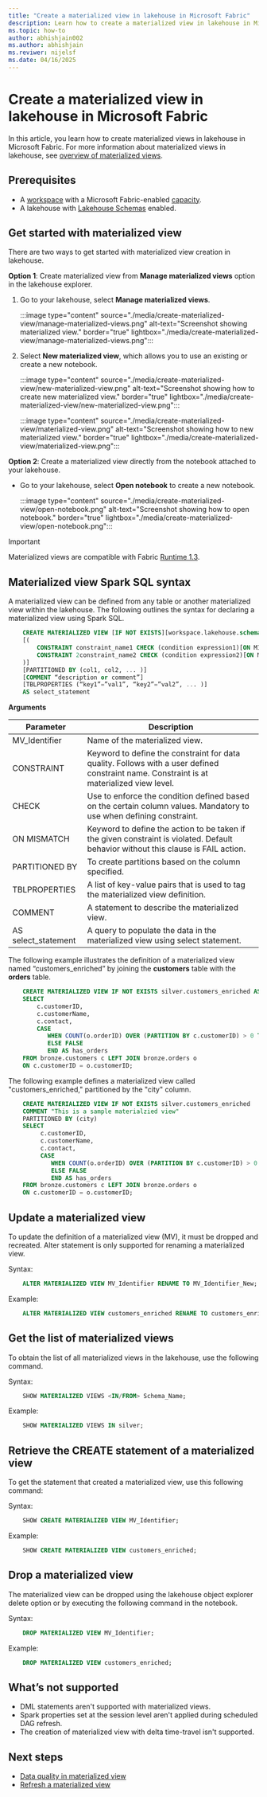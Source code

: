 ```yaml
---
title: "Create a materialized view in lakehouse in Microsoft Fabric"
description: Learn how to create a materialized view in lakehouse in Microsoft Fabric.
ms.topic: how-to
author: abhishjain002 
ms.author: abhishjain
ms.reviwer: nijelsf
ms.date: 04/16/2025
---
```


# Create a materialized view in lakehouse in Microsoft Fabric 

In this article, you learn how to create materialized views in lakehouse in Microsoft Fabric. For more information about materialized views in lakehouse, see [overview of materialized views](./overview-materialized-lake-view.md).

## Prerequisites

* A [workspace](../../fundamentals/create-workspaces.md) with a Microsoft Fabric-enabled [capacity](../../enterprise/licenses.md#capacity).
* A lakehouse with [Lakehouse Schemas](../lakehouse-schemas.md) enabled.

## Get started with materialized view

There are two ways to get started with materialized view creation in lakehouse.

**Option 1**: Create materialized view from **Manage materialized views** option in the lakehouse explorer.

1. Go to your lakehouse, select **Manage materialized views**.

   :::image type="content" source="./media/create-materialized-view/manage-materialized-views.png" alt-text="Screenshot showing materialized view." border="true" lightbox="./media/create-materialized-view/manage-materialized-views.png":::

1. Select **New materialized view**, which allows you to use an existing or create a new notebook.

   :::image type="content" source="./media/create-materialized-view/new-materialized-view.png" alt-text="Screenshot showing how to create new materialized view." border="true" lightbox="./media/create-materialized-view/new-materialized-view.png":::

   :::image type="content" source="./media/create-materialized-view/materialized-view.png" alt-text="Screenshot showing how to new materialized view." border="true" lightbox="./media/create-materialized-view/materialized-view.png":::


**Option 2**: Create a materialized view directly from the notebook attached to your lakehouse. 

* Go to your lakehouse, select **Open notebook** to create a new notebook.

   :::image type="content" source="./media/create-materialized-view/open-notebook.png" alt-text="Screenshot showing how to open notebook." border="true" lightbox="./media/create-materialized-view/open-notebook.png":::

>[!Important]
> Materialized views are compatible with Fabric [Runtime 1.3](../runtime-1-3.md).

## Materialized view Spark SQL syntax

A materialized view can be defined from any table or another materialized view within the lakehouse. The following outlines the syntax for declaring a materialized view using Spark SQL. 

```SQL
    CREATE MATERIALIZED VIEW [IF NOT EXISTS][workspace.lakehouse.schema].MV_Identifier 
    [( 
        CONSTRAINT constraint_name1 CHECK (condition expression1)[ON MISMATCH DROP | FAIL],  
        CONSTRAINT 2constraint_name2 CHECK (condition expression2)[ON MISMATCH DROP | FAIL] 
    )] 
    [PARTITIONED BY (col1, col2, ... )] 
    [COMMENT “description or comment”] 
    [TBLPROPERTIES (“key1”=”val1”, “key2”=”val2”, ... )] 
    AS select_statement 
```
 **Arguments**

   |Parameter|Description|	
   |-|-|
   | MV_Identifier | Name of the materialized view.|
   | CONSTRAINT | Keyword to define the constraint for data quality. Follows with a user defined constraint name. Constraint is at materialized view level.|
   | CHECK | Use to enforce the condition defined based on the certain column values. Mandatory to use when defining constraint.|
   | ON MISMATCH | Keyword to define the action to be taken if the given constraint is violated. Default behavior without this clause is FAIL action.|
   | PARTITIONED BY | To create partitions based on the column specified.|
   | TBLPROPERTIES | A list of key-value pairs that is used to tag the materialized view definition.|	
   | COMMENT | A statement to describe the materialized view.|
   | AS select_statement | A query to populate the data in the materialized view using select statement.| 

 The following example illustrates the definition of a materialized view named “customers_enriched” by joining the **customers** table with the **orders** table.
 
 ```SQL
     CREATE MATERIALIZED VIEW IF NOT EXISTS silver.customers_enriched AS 
     SELECT 
         c.customerID, 
         c.customerName, 
         c.contact, 
         CASE  
            WHEN COUNT(o.orderID) OVER (PARTITION BY c.customerID) > 0 THEN TRUE  
            ELSE FALSE  
            END AS has_orders 
     FROM bronze.customers c LEFT JOIN bronze.orders o 
     ON c.customerID = o.customerID; 
 ```

The following example defines a materialized view called "customers_enriched," partitioned by the "city" column.

```SQL
    CREATE MATERIALIZED VIEW IF NOT EXISTS silver.customers_enriched 
    COMMENT "This is a sample materialzied view" 
    PARTITIONED BY (city)
    SELECT 
         c.customerID, 
         c.customerName, 
         c.contact, 
         CASE  
            WHEN COUNT(o.orderID) OVER (PARTITION BY c.customerID) > 0 THEN TRUE  
            ELSE FALSE  
            END AS has_orders 
    FROM bronze.customers c LEFT JOIN bronze.orders o 
    ON c.customerID = o.customerID; 
```

## Update a materialized view
 
To update the definition of a materialized view (MV), it must be dropped and recreated. Alter statement is only supported for renaming a materialized view. 

Syntax: 
```SQL
    ALTER MATERIALIZED VIEW MV_Identifier RENAME TO MV_Identifier_New;
```
Example: 
```SQL
    ALTER MATERIALIZED VIEW customers_enriched RENAME TO customers_enriched_new;
```
## Get the list of materialized views 

To obtain the list of all materialized views in the lakehouse, use the following command. 

Syntax:
```SQL
    SHOW MATERIALIZED VIEWS <IN/FROM> Schema_Name;
```
Example: 
```SQL
    SHOW MATERIALIZED VIEWS IN silver;
```
## Retrieve the CREATE statement of a materialized view 

To get the statement that created a materialized view, use this following command: 

Syntax: 
```SQL
    SHOW CREATE MATERIALIZED VIEW MV_Identifier;
```
Example:
```SQL
    SHOW CREATE MATERIALIZED VIEW customers_enriched;
```
## Drop a materialized view 

The materialized view can be dropped using the lakehouse object explorer delete option or by executing the following command in the notebook. 

Syntax: 
```SQL
    DROP MATERIALIZED VIEW MV_Identifier;
```
Example:
```SQL
    DROP MATERIALIZED VIEW customers_enriched;
```

## What’s not supported 

* DML statements aren't supported with materialized views.
* Spark properties set at the session level aren't applied during scheduled DAG refresh.
* The creation of materialized view with delta time-travel isn't supported.

## Next steps

* [Data quality in materialized view](./data-quality.md)
* [Refresh a materialized view](./refresh-materialized-view.md)

